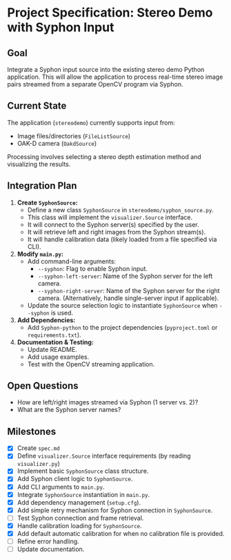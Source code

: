 # Project Specification: Stereo Demo with Syphon Input

## Goal

Integrate a Syphon input source into the existing stereo demo Python application. This will allow the application to process real-time stereo image pairs streamed from a separate OpenCV program via Syphon.

## Current State

The application (`stereodemo`) currently supports input from:
- Image files/directories (`FileListSource`)
- OAK-D camera (`OakdSource`)

Processing involves selecting a stereo depth estimation method and visualizing the results.

## Integration Plan

1.  **Create `SyphonSource`:**
    *   Define a new class `SyphonSource` in `stereodemo/syphon_source.py`.
    *   This class will implement the `visualizer.Source` interface.
    *   It will connect to the Syphon server(s) specified by the user.
    *   It will retrieve left and right images from the Syphon stream(s).
    *   It will handle calibration data (likely loaded from a file specified via CLI).
2.  **Modify `main.py`:**
    *   Add command-line arguments:
        *   `--syphon`: Flag to enable Syphon input.
        *   `--syphon-left-server`: Name of the Syphon server for the left camera.
        *   `--syphon-right-server`: Name of the Syphon server for the right camera. (Alternatively, handle single-server input if applicable).
    *   Update the source selection logic to instantiate `SyphonSource` when `--syphon` is used.
3.  **Add Dependencies:**
    *   Add `Syphon-python` to the project dependencies (`pyproject.toml` or `requirements.txt`).
4.  **Documentation & Testing:**
    *   Update README.
    *   Add usage examples.
    *   Test with the OpenCV streaming application.

## Open Questions

- How are left/right images streamed via Syphon (1 server vs. 2)?
- What are the Syphon server names?

## Milestones

- [x] Create `spec.md`
- [x] Define `visualizer.Source` interface requirements (by reading `visualizer.py`)
- [x] Implement basic `SyphonSource` class structure.
- [x] Add Syphon client logic to `SyphonSource`.
- [x] Add CLI arguments to `main.py`.
- [x] Integrate `SyphonSource` instantiation in `main.py`.
- [x] Add dependency management (`setup.cfg`).
- [x] Add simple retry mechanism for Syphon connection in `SyphonSource`.
- [ ] Test Syphon connection and frame retrieval.
- [x] Handle calibration loading for `SyphonSource`.
- [x] Add default automatic calibration for when no calibration file is provided.
- [ ] Refine error handling.
- [ ] Update documentation. 